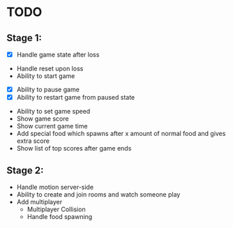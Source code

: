 # TODO

## Stage 1:

* [x] Handle game state after loss
* Handle reset upon loss
* Ability to start game
* [x] Ability to pause game
* [x] Ability to restart game from paused state
* Ability to set game speed
* Show game score
* Show current game time
* Add special food which spawns after x amount of normal food and gives extra score
* Show list of top scores after game ends

## Stage 2:

* Handle motion server-side
* Ability to create and join rooms and watch someone play
* Add multiplayer
  * Multiplayer Collision
  * Handle food spawning
